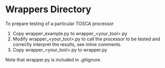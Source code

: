 # Wrappers Directory

To prepare testing of a particular TOSCA processor

1. Copy wrapper_example.py to wrapper_<your_tool>.py
2. Modify wrapper_<your_tool>.py to call the processor to be tested and correctly interpret the results, see inline comments.
3. Copy wrapper_<your_tool>.py to wrapper.py

Note that wrapper.py is included in .gitignore.
